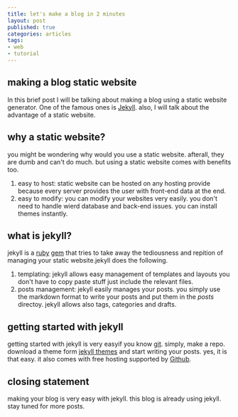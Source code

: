 ```yaml
---
title: let's make a blog in 2 minutes
layout: post
published: true
categories: articles
tags:
- web
- tutorial
---
```


## making a blog static website

In this brief post I will be talking about making a blog using a static website generator.
One of the famous ones is [Jekyll](http://jekyllrb.com/). also, I will talk about the advantage of a static website.

## why a static website?
you might be wondering why would you use a static website. afterall, they are dumb and can't do much. but using a static website comes with benefits too.
1. easy to host: static website can be hosted on any hosting provide because every server provides the user with front-end data at the end.
2. easy to modify: you can modify your websites very easily. you don't need to handle wierd database and back-end issues. you can install themes instantly.


## what is jekyll?
jekyll is a [ruby](https://en.wikipedia.org/wiki/Ruby_%28programming_language%29) [gem](https://en.wikipedia.org/wiki/RubyGems) that tries to take away the tediousness and repition of managing your static website.jekyll does the following.
1. templating: jekyll allows easy management of templates and layouts you don't have to copy paste stuff just include the relevant files.
2. posts management: jekyll easily manages your posts. you simply use the markdown format to write your posts and put them in the _posts_ directoy. jekyll allows also tags, categories and drafts.

## getting started with jekyll
getting started with jekyll is very easyif you know [git](https://en.wikipedia.org/wiki/Git_(software)). simply, make a repo. download a theme form [jekyll themes](http://jekyllthemes.org/) and start writing your posts. yes, it is that easy. it also comes with free hosting supported by [Github](http://github.com/).

## closing statement
making your blog is very easy with jekyll. this blog is already using jekyll. stay tuned for more posts.
